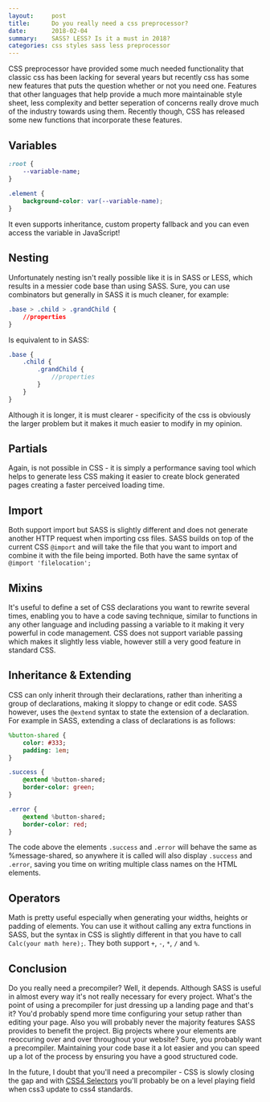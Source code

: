 ```yaml
---
layout:     post
title:      Do you really need a css preprocessor?
date:       2018-02-04
summary:    SASS? LESS? Is it a must in 2018?
categories: css styles sass less preprocessor
---
```


CSS preprocessor have provided some much needed functionality that classic css has been lacking for several years but recently css has some new features that puts the question whether or not you need one. Features that other languages that help provide a much more maintainable style sheet, less complexity and better seperation of concerns really drove much of the industry towards using them. Recently though, CSS has released some new functions that incorporate these features.
## Variables
``` css
:root {
    --variable-name;
}
    
.element {
    background-color: var(--variable-name);
}
```
It even supports inheritance, custom property fallback and you can even access the variable in JavaScript!
## Nesting
Unfortunately nesting isn't really possible like it is in SASS or LESS, which results in a messier code base than using SASS. Sure, you can use combinators but generally in SASS it is much cleaner, for example:
``` css
.base > .child > .grandChild {
    //properties
}
```
Is equivalent to in SASS: 
``` sass
.base {
    .child {
        .grandChild {
            //properties
        }
    }
}
```
Although it is longer, it is must clearer - specificity of the css is obviously the larger problem but it makes it much easier to modify in my opinion.

## Partials
Again, is not possible in CSS - it is simply a performance saving tool which helps to generate less CSS making it easier to create block generated pages creating a faster perceived loading time.

## Import
Both support import but SASS is slightly different and does not generate another HTTP request when importing css files. SASS builds on top of the current CSS `@import` and will take the file that you want to import and combine it with the file being imported. Both have the same syntax of `@import 'filelocation';`

## Mixins
It's useful to define a set of CSS declarations you want to rewrite several times, enabling you to have a code saving technique, similar to functions in any other language and including passing a variable to it making it very powerful in code management. CSS does not support variable passing which makes it slightly less viable, however still a very good feature in standard CSS.

## Inheritance & Extending
CSS can only inherit through their declarations, rather than inheriting a group of declarations, making it sloppy to change or edit code. SASS however, uses the `@extend` syntax to state the extension of a declaration. For example in SASS, extending a class of declarations is as follows:
``` sass
%button-shared {
    color: #333;
    padding: 1em;
}

.success {
    @extend %button-shared;
    border-color: green;
}

.error {
    @extend %button-shared;
    border-color: red;
}
```
The code above the elements `.success` and `.error` will behave the same as %message-shared, so anywhere it is called will also display `.success` and `.error`, saving you time on writing multiple class names on the HTML elements.

## Operators
Math is pretty useful especially when generating your widths, heights or padding of elements. You can use it without calling any extra functions in SASS, but the syntax in CSS is slightly different in that you have to call `Calc(your math here);`. They both support `+`, `-`, `*`, `/` and `%`. 

## Conclusion
Do you really need a precompiler? Well, it depends. Although SASS is useful in almost every way it's not really necessary for every project. What's the point of using a precompiler for just dressing up a landing page and that's it? You'd probably spend more time configuring your setup rather than editing your page. Also you will probably never the majority features SASS provides to benefit the project. Big projects where your elements are reoccuring over and over throughout your website? Sure, you probably want a precompiler. Maintaining your code base it a lot easier and you can speed up a lot of the process by ensuring you have a good structured code.

In the future, I doubt that you'll need a precompiler - CSS is slowly closing the gap and with [CSS4 Selectors](https://drafts.csswg.org/selectors-4/) you'll probably be on a level playing field when css3 update to css4 standards.
